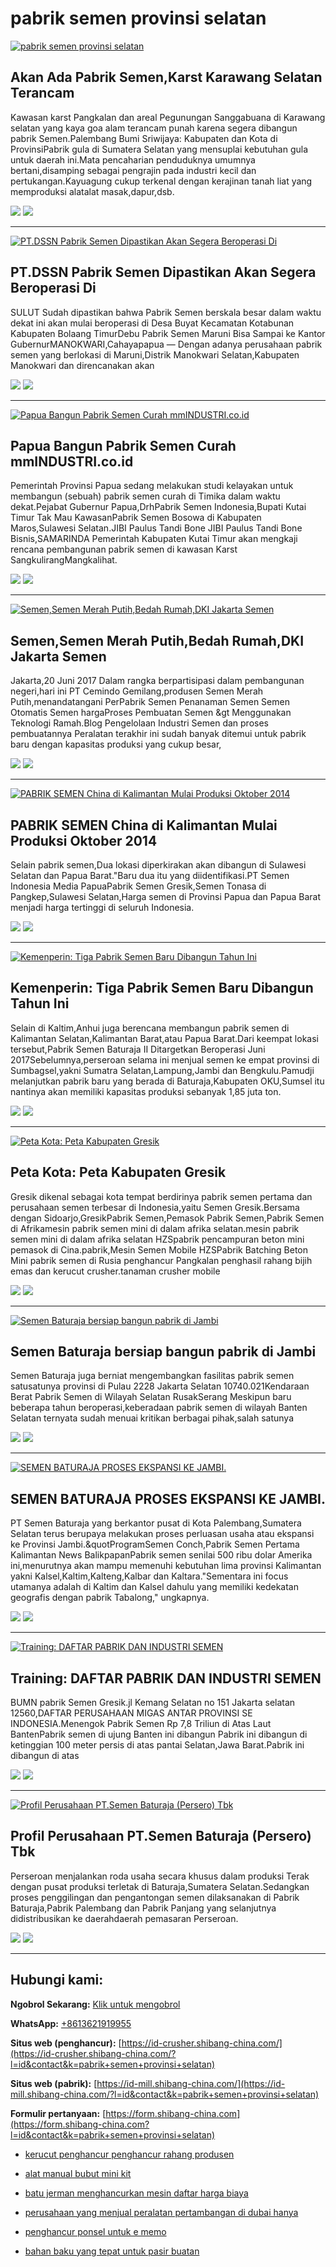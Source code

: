 # pabrik semen provinsi selatan

<a href="https://swt.shibang-china.com/?l=id&img&k=pabrik+semen+provinsi+selatan" target="_blank">![pabrik semen provinsi selatan](http://static.shibang-china.com/all-800x300/292.jpg)</a>

## Akan Ada Pabrik Semen,Karst Karawang Selatan Terancam
Kawasan karst Pangkalan dan areal Pegunungan Sanggabuana di Karawang selatan yang kaya goa alam terancam punah karena segera dibangun pabrik Semen.Palembang Bumi Sriwijaya: Kabupaten dan Kota di ProvinsiPabrik gula di Sumatera Selatan yang mensuplai kebutuhan gula untuk daerah ini.Mata pencaharian penduduknya umumnya bertani,disamping sebagai pengrajin pada industri kecil dan pertukangan.Kayuagung cukup terkenal dengan kerajinan tanah liat yang memproduksi alatalat masak,dapur,dsb.


<a href="https://whatsapp.shibangsoft.com/WhatsApp.php" target="_blank" title="WhatsApp">![](http://static.shibang-china.com/icon/whatsapp.png)</a> <a href="https://swt.shibang-china.com/?l=id&icon&k=pabrik+semen+provinsi+selatan" target="_blank">![](http://static.shibang-china.com/icon/chat-id.png)</a>

---

<a href="https://swt.shibang-china.com/?l=id&img&k=pabrik+semen+provinsi+selatan" target="_blank">![PT.DSSN Pabrik Semen Dipastikan Akan Segera Beroperasi Di](http://static.shibang-china.com/all-800x300/1287.jpg)</a>

## PT.DSSN Pabrik Semen Dipastikan Akan Segera Beroperasi Di
SULUT Sudah dipastikan bahwa Pabrik Semen berskala besar dalam waktu dekat ini akan mulai beroperasi di Desa Buyat Kecamatan Kotabunan Kabupaten Bolaang TimurDebu Pabrik Semen Maruni Bisa Sampai ke Kantor GubernurMANOKWARI,Cahayapapua — Dengan adanya perusahaan pabrik semen yang berlokasi di Maruni,Distrik Manokwari Selatan,Kabupaten Manokwari dan direncanakan akan


<a href="https://whatsapp.shibangsoft.com/WhatsApp.php" target="_blank" title="WhatsApp">![](http://static.shibang-china.com/icon/whatsapp.png)</a> <a href="https://swt.shibang-china.com/?l=id&icon&k=pabrik+semen+provinsi+selatan" target="_blank">![](http://static.shibang-china.com/icon/chat-id.png)</a>

---

<a href="https://swt.shibang-china.com/?l=id&img&k=pabrik+semen+provinsi+selatan" target="_blank">![Papua Bangun Pabrik Semen Curah mmINDUSTRI.co.id](http://static.shibang-china.com/all-800x300/1346.jpg)</a>

## Papua Bangun Pabrik Semen Curah mmINDUSTRI.co.id
Pemerintah Provinsi Papua sedang melakukan studi kelayakan untuk membangun (sebuah) pabrik semen curah di Timika dalam waktu dekat.Pejabat Gubernur Papua,DrhPabrik Semen Indonesia,Bupati Kutai Timur Tak Mau KawasanPabrik Semen Bosowa di Kabupaten Maros,Sulawesi Selatan.JIBI Paulus Tandi Bone JIBI Paulus Tandi Bone Bisnis,SAMARINDA Pemerintah Kabupaten Kutai Timur akan mengkaji rencana pembangunan pabrik semen di kawasan Karst SangkulirangMangkalihat.


<a href="https://whatsapp.shibangsoft.com/WhatsApp.php" target="_blank" title="WhatsApp">![](http://static.shibang-china.com/icon/whatsapp.png)</a> <a href="https://swt.shibang-china.com/?l=id&icon&k=pabrik+semen+provinsi+selatan" target="_blank">![](http://static.shibang-china.com/icon/chat-id.png)</a>

---

<a href="https://swt.shibang-china.com/?l=id&img&k=pabrik+semen+provinsi+selatan" target="_blank">![Semen,Semen Merah Putih,Bedah Rumah,DKI Jakarta Semen](http://static.shibang-china.com/all-800x300/324.jpg)</a>

## Semen,Semen Merah Putih,Bedah Rumah,DKI Jakarta Semen
Jakarta,20 Juni 2017 Dalam rangka berpartisipasi dalam pembangunan negeri,hari ini PT Cemindo Gemilang,produsen Semen Merah Putih,menandatangani PerPabrik Semen Penanaman Semen Semen Otomatis Semen hargaProses Pembuatan Semen &gt Menggunakan Teknologi Ramah.Blog Pengelolaan Industri Semen dan proses pembuatannya Peralatan terakhir ini sudah banyak ditemui untuk pabrik baru dengan kapasitas produksi yang cukup besar,


<a href="https://whatsapp.shibangsoft.com/WhatsApp.php" target="_blank" title="WhatsApp">![](http://static.shibang-china.com/icon/whatsapp.png)</a> <a href="https://swt.shibang-china.com/?l=id&icon&k=pabrik+semen+provinsi+selatan" target="_blank">![](http://static.shibang-china.com/icon/chat-id.png)</a>

---

<a href="https://swt.shibang-china.com/?l=id&img&k=pabrik+semen+provinsi+selatan" target="_blank">![PABRIK SEMEN China di Kalimantan Mulai Produksi Oktober 2014](http://static.shibang-china.com/all-800x300/1171.jpg)</a>

## PABRIK SEMEN China di Kalimantan Mulai Produksi Oktober 2014
Selain pabrik semen,Dua lokasi diperkirakan akan dibangun di Sulawesi Selatan dan Papua Barat."Baru dua itu yang diidentifikasi.PT Semen Indonesia Media PapuaPabrik Semen Gresik,Semen Tonasa di Pangkep,Sulawesi Selatan,Harga semen di Provinsi Papua dan Papua Barat menjadi harga tertinggi di seluruh Indonesia.


<a href="https://whatsapp.shibangsoft.com/WhatsApp.php" target="_blank" title="WhatsApp">![](http://static.shibang-china.com/icon/whatsapp.png)</a> <a href="https://swt.shibang-china.com/?l=id&icon&k=pabrik+semen+provinsi+selatan" target="_blank">![](http://static.shibang-china.com/icon/chat-id.png)</a>

---

<a href="https://swt.shibang-china.com/?l=id&img&k=pabrik+semen+provinsi+selatan" target="_blank">![Kemenperin: Tiga Pabrik Semen Baru Dibangun Tahun Ini](http://static.shibang-china.com/all-800x300/17.jpg)</a>

## Kemenperin: Tiga Pabrik Semen Baru Dibangun Tahun Ini
Selain di Kaltim,Anhui juga berencana membangun pabrik semen di Kalimantan Selatan,Kalimantan Barat,atau Papua Barat.Dari keempat lokasi tersebut,Pabrik Semen Baturaja II Ditargetkan Beroperasi Juni 2017Sebelumnya,perseroan selama ini menjual semen ke empat provinsi di Sumbagsel,yakni Sumatra Selatan,Lampung,Jambi dan Bengkulu.Pamudji melanjutkan pabrik baru yang berada di Baturaja,Kabupaten OKU,Sumsel itu nantinya akan memiliki kapasitas produksi sebanyak 1,85 juta ton.


<a href="https://whatsapp.shibangsoft.com/WhatsApp.php" target="_blank" title="WhatsApp">![](http://static.shibang-china.com/icon/whatsapp.png)</a> <a href="https://swt.shibang-china.com/?l=id&icon&k=pabrik+semen+provinsi+selatan" target="_blank">![](http://static.shibang-china.com/icon/chat-id.png)</a>

---

<a href="https://swt.shibang-china.com/?l=id&img&k=pabrik+semen+provinsi+selatan" target="_blank">![Peta Kota: Peta Kabupaten Gresik](http://static.shibang-china.com/all-800x300/582.jpg)</a>

## Peta Kota: Peta Kabupaten Gresik
Gresik dikenal sebagai kota tempat berdirinya pabrik semen pertama dan perusahaan semen terbesar di Indonesia,yaitu Semen Gresik.Bersama dengan Sidoarjo,GresikPabrik Semen,Pemasok Pabrik Semen,Pabrik Semen di Afrikamesin pabrik semen mini di dalam afrika selatan.mesin pabrik semen mini di dalam afrika selatan HZSpabrik pencampuran beton mini pemasok di Cina.pabrik,Mesin Semen Mobile HZSPabrik Batching Beton Mini pabrik semen di Rusia penghancur Pangkalan penghasil rahang bijih emas dan kerucut crusher.tanaman crusher mobile


<a href="https://whatsapp.shibangsoft.com/WhatsApp.php" target="_blank" title="WhatsApp">![](http://static.shibang-china.com/icon/whatsapp.png)</a> <a href="https://swt.shibang-china.com/?l=id&icon&k=pabrik+semen+provinsi+selatan" target="_blank">![](http://static.shibang-china.com/icon/chat-id.png)</a>

---

<a href="https://swt.shibang-china.com/?l=id&img&k=pabrik+semen+provinsi+selatan" target="_blank">![Semen Baturaja bersiap bangun pabrik di Jambi](http://static.shibang-china.com/all-800x300/1114.jpg)</a>

## Semen Baturaja bersiap bangun pabrik di Jambi
Semen Baturaja juga berniat mengembangkan fasilitas pabrik semen satusatunya provinsi di Pulau 2228 Jakarta Selatan 10740.021Kendaraan Berat Pabrik Semen di Wilayah Selatan RusakSerang Meskipun baru beberapa tahun beroperasi,keberadaan pabrik semen di wilayah Banten Selatan ternyata sudah menuai kritikan berbagai pihak,salah satunya


<a href="https://whatsapp.shibangsoft.com/WhatsApp.php" target="_blank" title="WhatsApp">![](http://static.shibang-china.com/icon/whatsapp.png)</a> <a href="https://swt.shibang-china.com/?l=id&icon&k=pabrik+semen+provinsi+selatan" target="_blank">![](http://static.shibang-china.com/icon/chat-id.png)</a>

---

<a href="https://swt.shibang-china.com/?l=id&img&k=pabrik+semen+provinsi+selatan" target="_blank">![SEMEN BATURAJA PROSES EKSPANSI KE JAMBI.](http://static.shibang-china.com/all-800x300/1329.jpg)</a>

## SEMEN BATURAJA PROSES EKSPANSI KE JAMBI.
PT Semen Baturaja yang berkantor pusat di Kota Palembang,Sumatera Selatan terus berupaya melakukan proses perluasan usaha atau ekspansi ke Provinsi Jambi.&quotProgramSemen Conch,Pabrik Semen Pertama Kalimantan News BalikpapanPabrik semen senilai 500 ribu dolar Amerika ini,menurutnya akan mampu memenuhi kebutuhan lima provinsi Kalimantan yakni Kalsel,Kaltim,Kalteng,Kalbar dan Kaltara."Sementara ini focus utamanya adalah di Kaltim dan Kalsel dahulu yang memiliki kedekatan geografis dengan pabrik Tabalong," ungkapnya.


<a href="https://whatsapp.shibangsoft.com/WhatsApp.php" target="_blank" title="WhatsApp">![](http://static.shibang-china.com/icon/whatsapp.png)</a> <a href="https://swt.shibang-china.com/?l=id&icon&k=pabrik+semen+provinsi+selatan" target="_blank">![](http://static.shibang-china.com/icon/chat-id.png)</a>

---

<a href="https://swt.shibang-china.com/?l=id&img&k=pabrik+semen+provinsi+selatan" target="_blank">![Training: DAFTAR PABRIK DAN INDUSTRI SEMEN](http://static.shibang-china.com/all-800x300/784.jpg)</a>

## Training: DAFTAR PABRIK DAN INDUSTRI SEMEN
BUMN pabrik Semen Gresik.jl Kemang Selatan no 151 Jakarta selatan 12560,DAFTAR PERUSAHAAN MIGAS ANTAR PROVINSI SE INDONESIA.Menengok Pabrik Semen Rp 7,8 Triliun di Atas Laut BantenPabrik semen di ujung Banten ini dibangun Pabrik ini dibangun di ketinggian 100 meter persis di atas pantai Selatan,Jawa Barat.Pabrik ini dibangun di atas


<a href="https://whatsapp.shibangsoft.com/WhatsApp.php" target="_blank" title="WhatsApp">![](http://static.shibang-china.com/icon/whatsapp.png)</a> <a href="https://swt.shibang-china.com/?l=id&icon&k=pabrik+semen+provinsi+selatan" target="_blank">![](http://static.shibang-china.com/icon/chat-id.png)</a>

---

<a href="https://swt.shibang-china.com/?l=id&img&k=pabrik+semen+provinsi+selatan" target="_blank">![Profil Perusahaan PT.Semen Baturaja (Persero) Tbk](http://static.shibang-china.com/all-800x300/449.jpg)</a>

## Profil Perusahaan PT.Semen Baturaja (Persero) Tbk
Perseroan menjalankan roda usaha secara khusus dalam produksi Terak dengan pusat produksi terletak di Baturaja,Sumatera Selatan.Sedangkan proses penggilingan dan pengantongan semen dilaksanakan di Pabrik Baturaja,Pabrik Palembang dan Pabrik Panjang yang selanjutnya didistribusikan ke daerahdaerah pemasaran Perseroan.

<a href="https://whatsapp.shibangsoft.com/WhatsApp.php" target="_blank" title="WhatsApp">![](http://static.shibang-china.com/icon/whatsapp.png)</a> <a href="https://swt.shibang-china.com/?l=id&icon&k=pabrik+semen+provinsi+selatan" target="_blank">![](http://static.shibang-china.com/icon/chat-id.png)</a>

---
## Hubungi kami:

**Ngobrol Sekarang:** [Klik untuk mengobrol](https://swt.shibang-china.com?l=id&contact&k=pabrik+semen+provinsi+selatan)

**WhatsApp:**  [+8613621919955](https://whatsapp.shibangsoft.com/WhatsApp.php)

**Situs web (penghancur):** [https://id-crusher.shibang-china.com/](https://id-crusher.shibang-china.com/?l=id&contact&k=pabrik+semen+provinsi+selatan)

**Situs web (pabrik):** [https://id-mill.shibang-china.com/](https://id-mill.shibang-china.com/?l=id&contact&k=pabrik+semen+provinsi+selatan)

**Formulir pertanyaan:** [https://form.shibang-china.com](https://form.shibang-china.com?l=id&contact&k=pabrik+semen+provinsi+selatan)

* [kerucut penghancur penghancur rahang produsen](../32/kerucut%20penghancur%20penghancur%20rahang%20produsen.md)

* [alat manual bubut mini kit](../39/alat%20manual%20bubut%20mini%20kit.md)

* [batu jerman menghancurkan mesin daftar harga biaya](../35/batu%20jerman%20menghancurkan%20mesin%20daftar%20harga%20biaya.md)

* [perusahaan yang menjual peralatan pertambangan di dubai hanya](../36/perusahaan%20yang%20menjual%20peralatan%20pertambangan%20di%20dubai%20hanya.md)

* [penghancur ponsel untuk e memo](../33/penghancur%20ponsel%20untuk%20e%20memo.md)

* [bahan baku yang tepat untuk pasir buatan](../37/bahan%20baku%20yang%20tepat%20untuk%20pasir%20buatan.md)